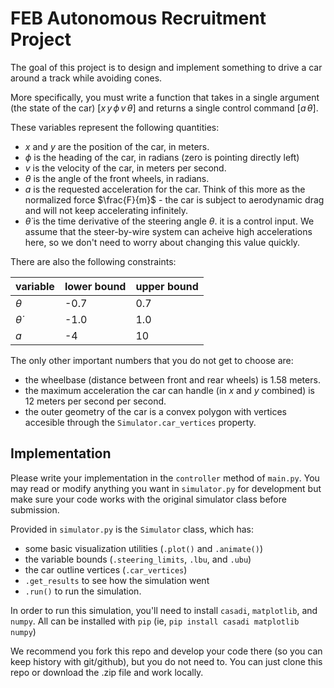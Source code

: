 # FEB Autonomous Recruitment Project

The goal of this project is to design and implement something to drive a car around a track while avoiding cones.

More specifically, you must write a function that takes in a single argument (the state of the car) $[x \, y \, \phi \, v \, \theta ]$ and returns a single control command $[a \, \dot{\theta}]$.

These variables represent the following quantities:
- $x$ and $y$ are the position of the car, in meters.
- $\phi$ is the heading of the car, in radians (zero is pointing directly left)
- $v$ is the velocity of the car, in meters per second.
- $\theta$ is the angle of the front wheels, in radians.
- $a$ is the requested acceleration for the car. Think of this more as the normalized force $\frac{F}{m}$ - the car is subject to aerodynamic drag and will not keep accelerating infinitely.
- $\dot{\theta}$ is the time derivative of the steering angle $\theta$. it is a control input. We assume that the steer-by-wire system can acheive high accelerations here, so we don't need to worry about changing this value quickly.

There are also the following constraints:

| variable       | lower bound | upper bound |
| -------------- | ----------- | ----------- |
| $\theta$       | -0.7        | 0.7         |
| $\dot{\theta}$ | -1.0        | 1.0         |
| $a$            | -4          | 10          |

The only other important numbers that you do not get to choose are:
- the wheelbase (distance between front and rear wheels) is 1.58 meters.
- the maximum acceleration the car can handle (in $x$ and $y$ combined) is 12 meters per second per second.
- the outer geometry of the car is a convex polygon with vertices accesible through the `Simulator.car_vertices` property.

## Implementation

Please write your implementation in the `controller` method of `main.py`. You may read or modify anything you want in `simulator.py` for development but make sure your code works with the original simulator class before submission.

Provided in `simulator.py` is the `Simulator` class, which has:
- some basic visualization utilities (`.plot()` and `.animate()`)
- the variable bounds (`.steering_limits`, `.lbu`, and `.ubu`)
- the car outline vertices (`.car_vertices`)
- `.get_results` to see how the simulation went
- `.run()` to run the simulation.

In order to run this simulation, you'll need to install `casadi`, `matplotlib`, and `numpy`.
All can be installed with `pip` (ie, `pip install casadi matplotlib numpy`)

We recommend you fork this repo and develop your code there (so you can keep history with git/github), but you do not need to. You can just clone this repo or download the .zip file and work locally.
